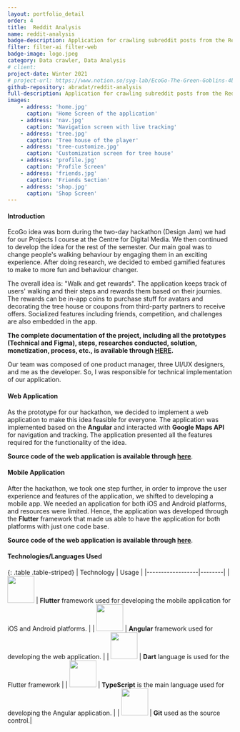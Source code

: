 ```yaml
---
layout: portfolio_detail
order: 4
title:  Reddit Analysis
name: reddit-analysis
badge-description: Application for crawling subreddit posts from the Reddit website and analyzing their parameters and trends for comparing subreddits with each other
filter: filter-ai filter-web
badge-image: logo.jpeg
category: Data crawler, Data Analysis
# client: 
project-date: Winter 2021
# project-url: https://www.notion.so/syg-lab/EcoGo-The-Green-Goblins-4b43faba1064462499d4e71fa5bf356f
github-repository: abradat/reddit-analysis
full-description: Application for crawling subreddit posts from the Reddit website and analyzing their parameters and trends for comparing subreddits with each other
images:
    - address: 'home.jpg'
      caption: 'Home Screen of the application'
    - address: 'nav.jpg'
      caption: 'Navigation screen with live tracking'
    - address: 'tree.jpg'
      caption: 'Tree house of the player'
    - address: 'tree-customize.jpg'
      caption: 'Customization screen for tree house'
    - address: 'profile.jpg'
      caption: 'Profile Screen'
    - address: 'friends.jpg'
      caption: 'Friends Section'
    - address: 'shop.jpg'
      caption: 'Shop Screen'
---
```

#### Introduction
EcoGo idea was born during the two-day hackathon (Design Jam) we had for our Projects I course at the Centre for Digital Media. We then continued to develop the idea for the rest of the semester. Our main goal was to change people's walking behaviour by engaging them in an exciting experience. After doing research, we decided to embed gamified features to make to more fun and behaviour changer.

The overall idea is: "Walk and get rewards". The application keeps track of users' walking and their steps and rewards them based on their journies. The rewards can be in-app coins to purchase stuff for avatars and decorating the tree house or coupons from third-party partners to receive offers. Socialized features including friends, competition, and challenges are also embedded in the app. 

**The complete documentation of the project, including all the prototypes (Technical and Figma), steps, researches conducted, solution, monetization, process, etc., is available through <a href="https://steep-eucalyptus-a3f.notion.site/EcoGo-The-Green-Goblins-fcc3caa3b6c94926a2ea839f0462b852" target="_blank">HERE</a>.**

Our team was composed of one product manager, three UI/UX designers, and me as the developer. So, I was responsible for technical implementation of our application.
#### Web Application
As the prototype for our hackathon, we decided to implement a web application to make this idea feasible for everyone. The application was implemented based on the **Angular** and interacted with **Google Maps API** for navigation and tracking. The application presented all the features required for the functionality of the idea.

**Source code of the web application is available through <a href="https://gitlab.thecdm.ca/five-guys/ecogo" target="_blank">here</a>**.

#### Mobile Application
After the hackathon, we took one step further, in order to improve the user experience and features of the application, we shifted to developing a mobile app. We needed an application for both iOS and Android platforms, and resources were limited. Hence, the application was developed through the **Flutter** framework that made us able to have the application for both platforms with just one code base.

**Source code of the web application is available through <a href="https://github.com/Abradat/ecogo-mobile-app" target="_blank">here</a>**.

#### Technologies/Languages Used

{: .table .table-striped}
| Technology | Usage |
|------------------|--------|
| <img src="{{'assets/img/portfolio/technologies/flutter.svg' | relative_url}}" width="60" height="60"> | **Flutter** framework used for developing the mobile application for iOS and Android platforms. |
| <img src="{{'assets/img/portfolio/technologies/angular.png' | relative_url}}" width="60" height="60"> | **Angular** framework used for developing the web application. |
| <img src="{{'assets/img/portfolio/technologies/dart.png' | relative_url}}" width="60" height="60"> | **Dart** language is used for the Flutter framework |
| <img src="{{'assets/img/portfolio/technologies/typescript.png' | relative_url}}" width="60" height="60"> | **TypeScript** is the main language used for developing the Angular application. |
| <img src="{{'assets/img/portfolio/technologies/git.png' | relative_url}}" width="60" height="60"> | **Git** used as the source control.|